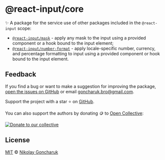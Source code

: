 # @react-input/core

✨ A package for the service use of other packages included in the `@react-input` scope:

- [`@react-input/mask`](https://www.npmjs.com/package/@react-input/mask) - apply any mask to the input using a provided component or a hook bound to the input element;
- [`@react-input/number-format`](https://www.npmjs.com/package/@react-input/number-format) - apply locale-specific number, currency, and percentage formatting to input using a provided component or hook bound to the input element.

## Feedback

If you find a bug or want to make a suggestion for improving the package, [open the issues on GitHub](https://github.com/GoncharukOrg/react-input/issues) or email [goncharuk.bro@gmail.com](mailto:goncharuk.bro@gmail.com).

Support the project with a star ⭐ on [GitHub](https://github.com/GoncharukOrg/react-input).

You can also support the authors by donating 🪙 to [Open Collective](https://opencollective.com):

[![Donate to our collective](https://opencollective.com/react-input/donate/button.png)](https://opencollective.com/react-input/donate)

## License

[MIT](https://github.com/GoncharukOrg/react-input/blob/main/packages/core/LICENSE) © [Nikolay Goncharuk](https://github.com/GoncharukOrg)
